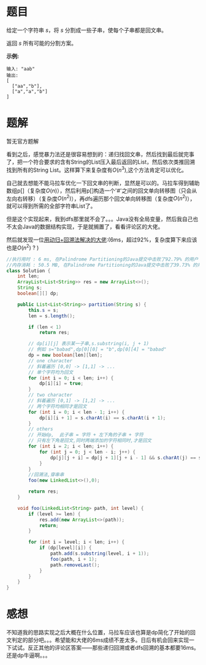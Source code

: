 # 题目

给定一个字符串 *s*，将 *s* 分割成一些子串，使每个子串都是回文串。

返回 *s* 所有可能的分割方案。

**示例:**

```
输入: "aab"
输出:
[
  ["aa","b"],
  ["a","a","b"]
]
```

# 题解

暂无官方题解

看到之后，感觉暴力法还是很容易想到的：递归找回文串，然后找到最后就完事了，把一个符合要求的含有String的List压入最后返回的List，然后依次类推回溯找到所有的String List。这样算下来复杂度有$O(n^3 )$,这个方法肯定可以优化。

自己就去想能不能马拉车优化一下回文串的判断，显然是可以的。马拉车得到辅助数组p[]（复杂度$O(n)$），然后利用p[]构造一个'#'之间的回文单向转移图（只会从左向右转移）（复杂度$O(n^2 )$），再dfs遍历那个回文单向转移图（复杂度$O(n^2 )​$），就可以得到所需的全部字符串List了。

但是这个实现起来，我到dfs那里就不会了。。。Java没有全局变量，然后我自己也不太会Java的数据结构实现，于是就搁置了，看看评论区的大佬。

然后就发现一位[用动归+回溯法解决的大佬](https://leetcode-cn.com/problems/palindrome-partitioning/comments/62761):(6ms，超过92%，复杂度算下来应该也是$O(n^2 )$ ? )

```java
//执行用时 : 6 ms, 在Palindrome Partitioning的Java提交中击败了92.79% 的用户
//内存消耗 : 50.5 MB, 在Palindrome Partitioning的Java提交中击败了39.73% 的用户
class Solution {
    int len;
    ArrayList<List<String>> res = new ArrayList<>();
    String s;
    boolean[][] dp;

    public List<List<String>> partition(String s) {
        this.s = s;
        len = s.length();

        if (len < 1)
            return res;

        // dp[i][j] 表示某一子串,s.substring(i, j + 1)
        // 例如 s="babad",dp[0][0] = "b",dp[0][4] = "babad"
        dp = new boolean[len][len];
        // one character
        // 斜着遍历 [0,0] -> [1,1] -> ...
        // 单个字符均为回文
        for (int i = 0; i < len; i++) {
            dp[i][i] = true;
        }
        // two character
        // 斜着遍历 [0,1] -> [1,2] -> ...
        // 两个字符均相同才是回文
        for (int i = 0; i < len - 1; i++) {
            dp[i][i + 1] = s.charAt(i) == s.charAt(i + 1);
        }
        // others
        // 开始dp,  此子串 = 字符 + 左下角的子串 + 字符
        // 只有左下角是回文,同时两端添加的字符相同时,才是回文
        for (int i = 2; i < len; i++) {
            for (int j = 0; j < len - i; j++) {
                dp[j][j + i] = dp[j + 1][j + i - 1] && s.charAt(j) == s.charAt(j + i);
            }
        }
        //回溯法,穿串串
        foo(new LinkedList<>(),0);

        return res;
    }

    void foo(LinkedList<String> path, int level) {
        if (level >= len) {
            res.add(new ArrayList<>(path));
            return;
        }

        for (int i = level; i < len; i++) {
            if (dp[level][i]) {
                path.add(s.substring(level, i + 1));
                foo(path, i + 1);
                path.removeLast();
            }
        }
    }
}

```

# 感想

不知道我的思路实现之后大概在什么位置，马拉车应该也算是dp简化了开始的回文判定的部分吧。。。希望能和大佬的6ms成绩不差太多。日后有机会回来实现一下试试。反正其他的评论区答案——那些递归回溯或者dfs回溯的基本都要16ms。还是dp牛逼啊。。。